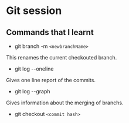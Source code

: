 # Git session

## Commands that I learnt

- git branch -m `<newbranchName>`

This renames the current checkouted branch.

- git log --oneline

Gives one line report of the commits.

- git log --graph

Gives information about the merging of branchs.

- git checkout `<commit hash>`

